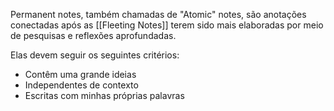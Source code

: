 Permanent notes, também chamadas de "Atomic" notes, são anotações conectadas após as [[Fleeting Notes]] terem sido mais elaboradas por meio de pesquisas e reflexões aprofundadas.

Elas devem seguir os seguintes critérios:
- Contêm uma grande ideias
- Independentes de contexto
- Escritas com minhas próprias palavras